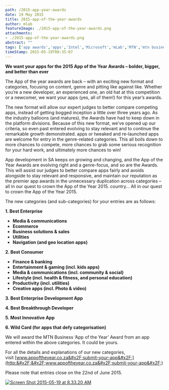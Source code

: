 ```yaml
---
path: /2015-app-year-awards
date: 19 May 2015
title: 2015-app-of-the-year-awards
author: mlab
featureImage: ./2015-app-of-the-year-awards.png
attachments: 
- ./2015-app-of-the-year-awards.png
abstract: ""
tags: ['app awards','apps','Intel','Microsoft','mLab','MTN','mtn business']
timeStamp: 2015-05-19T08:35:07
---
```


**We want your apps for the 2015 App of the Year Awards – bolder, bigger, and better than ever**

The App of the year awards are back – with an exciting new format and categories, focusing on content, genre and pitting like against like. Whether you’re a new developer, an experienced one, an old hat at this competition or a newcomer, we want your apps (yes, all of them!) for this year’s awards.

The new format will allow our expert judges to better compare competing apps, instead of getting bogged inception a little over three years ago. As the industry balloons (and matures), the Awards have had to keep down in the platform divisions. Because of this new format, we’ve opened up our criteria, so even past entered evolving to stay relevant and to continue the remarkable growth demonstrated. apps or tweaked and re-launched apps are welcome for entry in the genre-related categories. This all boils down to more chances to compete, more chances to grab some serious recognition for your hard work, and ultimately more chances to win!

App development in SA keeps on growing and changing, and the App of the Year Awards are evolving right and a genre-focus, and so are the Awards. This will assist our judges to better compare apps fairly and avoids alongside to stay relevant and responsive, and maintain our reputation as the premier app awards in the unnecessary duplication across categories – all in our quest to crown the App of the Year 2015. country… All in our quest to crown the App of the Year 2015.

The new categories (and sub-categories) for your entries are as follows:

**1\. Best Enterprise** 

*   **Media &amp; communications**
*   **Ecommerce**
*   **Business solutions &amp; sales**
*   **Utilities**
*   **Navigation (and geo location apps)**

**2\. Best Consumer** 

*   **Finance &amp; banking** 
*   **Entertainment &amp; gaming (incl. kids apps)** 
*   **Media &amp; communications (incl. community &amp; social)** 
*   **Lifestyle (incl. health &amp; fitness, and personal education)**
*   **Productivity (incl. utilities)** 
*   **Creative apps (incl. Photo &amp; video)**

**3\. Best Enterprise Development App**

**4\. Best Breakthrough Developer**

**5\. Most Innovative App**

**6\. Wild Card (for apps that defy categorisation)**

We will award the MTN Business ‘App of the Year’ Award from an app entered within the above categories. It could be yours.

For all the details and explanations of our new categories, visit [www.appoftheyear.co.za&#x2F;submit-your-app&#x2F;](http:&#x2F;&#x2F;www.appoftheyear.co.za&#x2F;submit-your-app&#x2F;) 

Please note that entries close on the 22nd of June 2015.

[![Screen Shot 2015-05-19 at 8.33.20 AM](https:&#x2F;&#x2F;mlab.co.za&#x2F;wp-content&#x2F;uploads&#x2F;2015&#x2F;05&#x2F;Screen-Shot-2015-05-19-at-8.33.20-AM.png)](https:&#x2F;&#x2F;mlab.co.za&#x2F;wp-content&#x2F;uploads&#x2F;2015&#x2F;05&#x2F;Screen-Shot-2015-05-19-at-8.33.20-AM.png)


